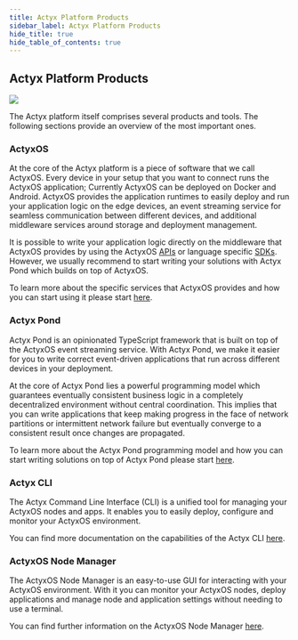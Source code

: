 ```yaml
---
title: Actyx Platform Products
sidebar_label: Actyx Platform Products
hide_title: true
hide_table_of_contents: true
---
```


## Actyx Platform Products

![](/images/home/actyx_products.png)

The Actyx platform itself comprises several products and tools.
The following sections provide an overview of the most important ones.

### ActyxOS

At the core of the Actyx platform is a piece of software that we call ActyxOS.
Every device in your setup that you want to connect runs the ActyxOS application; Currently ActyxOS can be deployed on Docker and Android.
ActyxOS provides the application runtimes to easily deploy and run your application logic on the edge devices, an event streaming service for seamless communication between different devices, and additional middleware services around storage and deployment management.

It is possible to write your application logic directly on the middleware that ActyxOS provides by using the ActyxOS [APIs](os/api/event-service.md) or language specific [SDKs](os/sdks/js-ts.md).
However, we usually recommend to start writing your solutions with Actyx Pond which builds on top of ActyxOS.

To learn more about the specific services that ActyxOS provides and how you can start using it please start [here](os/introduction.md).

### Actyx Pond

Actyx Pond is an opinionated TypeScript framework that is built on top of the ActyxOS event streaming service.
With Actyx Pond, we make it easier for you to write correct event-driven applications that run across different devices in your deployment.

At the core of Actyx Pond lies a powerful programming model which guarantees eventually consistent business logic in a completely decentralized environment without central coordination.
This implies that you can write applications that keep making progress in the face of network partitions or intermittent network failure but eventually converge to a consistent result once changes are propagated.

To learn more about the Actyx Pond programming model and how you can start writing solutions on top of Actyx Pond please start [here](pond/getting-started.md).

### Actyx CLI

The Actyx Command Line Interface (CLI) is a unified tool for managing your ActyxOS nodes and apps.
It enables you to easily deploy, configure and monitor your ActyxOS environment.

You can find more documentation on the capabilities of the Actyx CLI [here](cli/getting-started.md).

### ActyxOS Node Manager

The ActyxOS Node Manager is an easy-to-use GUI for interacting with your ActyxOS environment.
With it you can monitor your ActyxOS nodes, deploy applications and manage node and application settings without needing to use a terminal.

You can find further information on the ActyxOS Node Manager [here](os/tools/node-manager.md).
